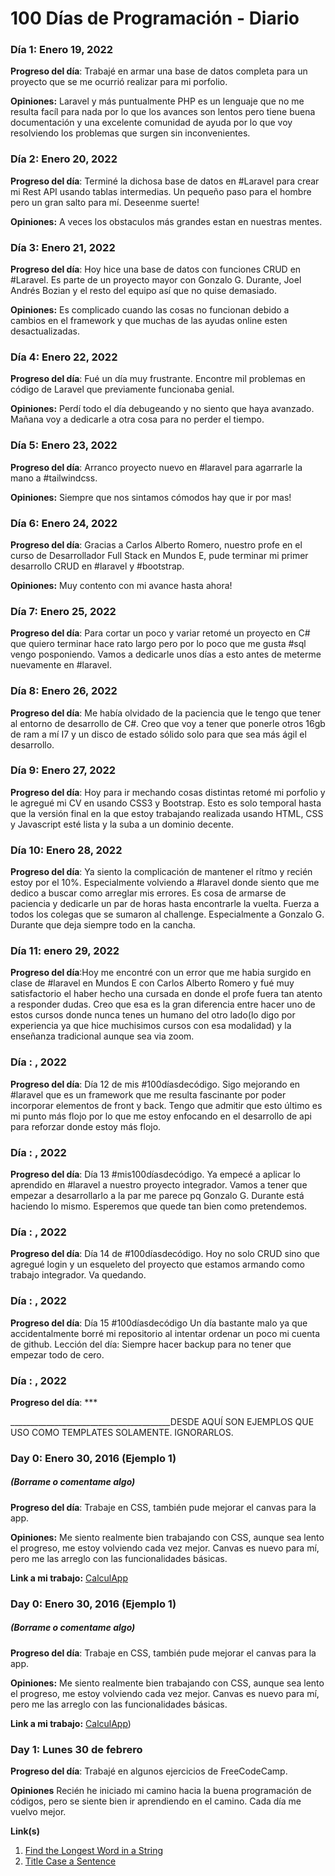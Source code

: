 # 100 Días de Programación - Diario
### Día 1: Enero 19, 2022

**Progreso del día**: Trabajé en armar una base de datos completa para un proyecto que se me ocurrió realizar para mi porfolio.

**Opiniones:** Laravel y más puntualmente PHP es un lenguaje que no me resulta facíl para nada por lo que los avances son lentos pero tiene buena documentación y una excelente comunidad de ayuda por lo que voy resolviendo los problemas que surgen sin inconvenientes.

### Día 2: Enero 20, 2022

**Progreso del día**: Terminé la dichosa base de datos en #Laravel para crear mi Rest API usando tablas intermedias. Un pequeño paso para el hombre pero un gran salto para mí. Deseenme suerte!

**Opiniones:** A veces los obstaculos más grandes estan en nuestras mentes.

### Día 3: Enero 21, 2022

**Progreso del día**: Hoy hice una base de datos con funciones CRUD en #Laravel. Es parte de un proyecto mayor con Gonzalo G. Durante, Joel Andrés Bozian y el resto del equipo así que no quise demasiado.


**Opiniones:** Es complicado cuando las cosas no funcionan debido a cambios en el framework y que muchas de las ayudas online esten desactualizadas.

### Día 4: Enero 22, 2022

**Progreso del día**: Fué un día muy frustrante. Encontre mil problemas en código de Laravel que previamente funcionaba genial.

**Opiniones:** Perdí todo el día debugeando y no siento que haya avanzado. Mañana voy a dedicarle a otra cosa para no perder el tiempo.

### Día 5: Enero 23, 2022

**Progreso del día**: Arranco proyecto nuevo en #laravel para agarrarle la mano a #tailwindcss.

**Opiniones:** Siempre que nos sintamos cómodos hay que ir por mas!

### Día 6: Enero 24, 2022

**Progreso del día**: Gracias a Carlos Alberto Romero, nuestro profe en el curso de Desarrollador Full Stack en Mundos E, pude terminar mi primer desarrollo CRUD en #laravel y #bootstrap.

**Opiniones:** Muy contento con mi avance hasta ahora!

### Día 7: Enero 25, 2022

**Progreso del día**: Para cortar un poco y variar retomé un proyecto en C# que quiero terminar hace rato largo pero por lo poco que me gusta #sql vengo posponiendo. Vamos a dedicarle unos días a esto antes de meterme nuevamente en #laravel. 

### Día 8: Enero 26, 2022

**Progreso del día**: Me había olvidado de la paciencia que le tengo que tener al entorno de desarrollo de C#. Creo que voy a tener que ponerle otros 16gb de ram a mí I7 y un disco de estado sólido solo para que sea más ágil el desarrollo.

### Día 9: Enero 27, 2022

**Progreso del día**: Hoy para ir mechando cosas distintas retomé mi porfolio y le agregué mi CV en usando CSS3 y Bootstrap. Esto es solo temporal hasta que la versión final en la que estoy trabajando realizada usando HTML, CSS y Javascript esté lista y la suba a un dominio decente.

### Día 10: Enero 28, 2022

**Progreso del día**: Ya siento la complicación de mantener el rítmo y recién estoy por el 10%. Especialmente volviendo a #laravel donde siento que me dedico a buscar como arreglar mis errores. Es cosa de armarse de paciencia y dedicarle un par de horas hasta encontrarle la vuelta. Fuerza a todos los colegas que se sumaron al challenge. Especialmente a Gonzalo G. Durante que deja siempre todo en la cancha.

### Día 11: enero 29, 2022

**Progreso del día**:Hoy me encontré con un error que me habia surgido en clase de #laravel en Mundos E con Carlos Alberto Romero y fué muy satisfactorio el haber hecho una cursada en donde el profe fuera tan atento a responder dudas. Creo que esa es la gran diferencia entre hacer uno de estos cursos donde nunca tenes un humano del otro lado(lo digo por experiencia ya que hice muchisimos cursos con esa modalidad) y la enseñanza tradicional aunque sea via zoom.

### Día : , 2022

**Progreso del día**: Día 12 de mis #100díasdecódigo. Sigo mejorando en #laravel que es un framework que me resulta fascinante por poder incorporar elementos de front y back. Tengo que admitir que esto último es mi punto más flojo por lo que me estoy enfocando en el desarrollo de api para reforzar donde estoy más flojo.

### Día : , 2022

**Progreso del día**: Día 13 #mis100díasdecódigo. Ya empecé a aplicar lo aprendido en #laravel a nuestro proyecto integrador. Vamos a tener que empezar a desarrollarlo a la par me parece pq Gonzalo G. Durante está haciendo lo mismo. Esperemos que quede tan bien como pretendemos.

### Día : , 2022

**Progreso del día**: Día 14 de #100díasdecódigo. Hoy no solo CRUD sino que agregué login y un esqueleto del proyecto que estamos armando como trabajo integrador. Va quedando.

### Día : , 2022

**Progreso del día**: Día 15 #100díasdecódigo Un día bastante malo ya que accidentalmente borré mi repositorio al intentar ordenar un poco mi cuenta de github. Lección del día: Siempre hacer backup para no tener que empezar todo de cero.

### Día : , 2022

**Progreso del día**: ***



________________________________________DESDE AQUÍ SON EJEMPLOS QUE USO COMO TEMPLATES SOLAMENTE. IGNORARLOS.
### Day 0: Enero 30, 2016 (Ejemplo 1)
##### (Borrame o comentame algo)

**Progreso del día**: Trabaje en CSS, también pude mejorar el canvas para la app.

**Opiniones:** Me siento realmente bien trabajando con CSS, aunque sea lento el progreso, me estoy volviendo cada vez mejor. Canvas es nuevo para mí, pero me las arreglo con las funcionalidades básicas.

**Link a mi trabajo:** [CalculApp](http://www.example.com)

### Day 0: Enero 30, 2016 (Ejemplo 1)
##### (Borrame o comentame algo)

**Progreso del día**: Trabaje en CSS, también pude mejorar el canvas para la app.

**Opiniones:** Me siento realmente bien trabajando con CSS, aunque sea lento el progreso, me estoy volviendo cada vez mejor. Canvas es nuevo para mí, pero me las arreglo con las funcionalidades básicas.

**Link a mi trabajo:** [CalculApp](http://www.example.com))


### Day 1: Lunes 30 de febrero

**Progreso del día**: Trabajé en algunos ejercicios de FreeCodeCamp.

**Opiniones** Recién he iniciado mi camino hacia la buena programación de códigos, pero se siente bien ir aprendiendo en el camino. Cada día me vuelvo mejor.

**Link(s)**
1. [Find the Longest Word in a String](https://www.freecodecamp.com/challenges/find-the-longest-word-in-a-string)
2. [Title Case a Sentence](https://www.freecodecamp.com/challenges/title-case-a-sentence)
